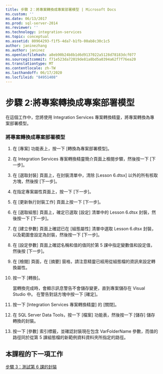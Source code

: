 ```yaml
---
title: 步驟 2：將專案轉換成專案部署模型 | Microsoft Docs
ms.custom: ''
ms.date: 06/13/2017
ms.prod: sql-server-2014
ms.reviewer: ''
ms.technology: integration-services
ms.topic: conceptual
ms.assetid: 80964293-f1f5-4da7-b1fb-00ab8c30c1c5
author: janinezhang
ms.author: janinez
ms.openlocfilehash: a8eb90b24b8b1d6d9137022a5128d78183dcf077
ms.sourcegitcommit: f71e523da72019de81a8bd5a0394a62f7f76ea20
ms.translationtype: MT
ms.contentlocale: zh-TW
ms.lasthandoff: 06/17/2020
ms.locfileid: "84951408"
---
```

# <a name="step-2-converting-the-project-to-the-project-deployment-model"></a>步驟 2:將專案轉換成專案部署模型
  在這個工作中，您將使用 Integration Services 專案轉換精靈，將專案轉換為專案部署模型。  
  
### <a name="converting-the-project-to-the-project-deployment-model"></a>將專案轉換成專案部署模型  
  
1.  在 [專案] 功能表上，按一下 [轉換為專案部署模型]。  
  
2.  在 Integration Services 專案轉換精靈簡介頁面上檢閱步驟，然後按一下 [下一步]。  
  
3.  在 [選取封裝] 頁面上，在封裝清單中，清除 [Lesson 6.dtsx] 以外的所有核取方塊，然後按 [下一步]。  
  
4.  在指定專案屬性頁面上，按一下 [下一步]。  
  
5.  在 [更新執行封裝工作] 頁面上按一下 [下一步]。  
  
6.  在 [選取組態] 頁面上，確定已選取 [設定] 清單中的 Lesson 6.dtsx 封裝，然後按一下 [下一步]。  
  
7.  在 [建立參數] 頁面上確認已在 [組態屬性] 清單中選取 Lesson 6.dtsx 封裝，以及範圍會設定為封裝，然後按一下 [下一步]。  
  
8.  在 [設定參數] 頁面上確認名稱和值的值同於第 5 課中指定變數值和設定值，然後按 [下一步]。  
  
9. 在 [檢閱] 頁面，在 [摘要] 窗格，請注意精靈已經用從組態檔的資訊來設定轉換屬性。  
  
10. 按一下 [轉換]。  
  
     當轉換完成時，會顯示訊息警告不會儲存變更，直到專案儲存在 Visual Studio 中。 在警告對話方塊中按一下 [確定]。  
  
11. 按一下 [Integration Services 專案轉換精靈] 的 [關閉]。  
  
12. 在 SQL Server Data Tools，按一下 [檔案] 功能表，然後按一下 [儲存] 儲存轉換的封裝。  
  
13. 按一下 [參數] 索引標籤，並確認封裝現在包含 VarFolderName 參數，而值的路徑同於從第 5 課組態檔的新範例資料資料夾所指定的路徑。  
  
## <a name="next-task-in-lesson"></a>本課程的下一項工作  
 [步驟 3：測試第 6 課的封裝](lesson-6-3-testing-the-lesson-6-package.md)  
  
  
